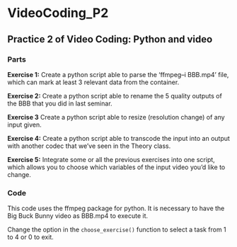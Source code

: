 # VideoCoding_P2
## Practice 2 of Video Coding: Python and video

### Parts

**Exercise 1:** Create a python script able to parse the ‘ffmpeg–i BBB.mp4’ file, which can mark at least 3 relevant data from the container.

**Exercise 2:** Create a python script able to rename the 5 quality outputs of the BBB that you did in last seminar.

**Exercise 3** Create a python script able to resize (resolution change) of any input given.

**Exercise 4:** Create a python script able to transcode the input into an output with another codec that we’ve seen in the Theory class.

**Exercise 5:** Integrate some or all the previous exercises into one script, which allows you to choose which variables of the input video you’d like to change.

### Code

This code uses the ffmpeg package for python. It is necessary to have the Big Buck Bunny video as BBB.mp4 to execute it.

Change the option in the ```choose_exercise()``` function to select a task from 1 to 4 or 0 to exit. 
